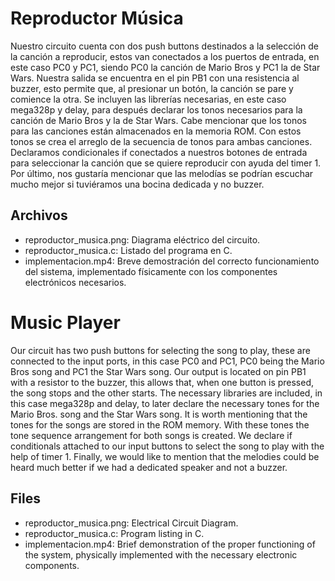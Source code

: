 # Reproductor Música
Nuestro circuito cuenta con dos push buttons destinados a la selección de la canción a reproducir, estos van conectados a los puertos de entrada, en este caso PC0 y PC1, siendo PC0 la canción de Mario Bros y PC1 la de Star Wars. Nuestra salida se encuentra en el pin PB1 con una resistencia al buzzer, esto permite que, al presionar un botón, la canción se pare y comience la otra. Se incluyen las librerías necesarias, en este caso mega328p y delay, para después declarar los tonos necesarios para la canción de Mario Bros y la de Star Wars. Cabe mencionar que los tonos para las canciones están almacenados en la memoria ROM. Con estos tonos se crea el arreglo de la secuencia de tonos para ambas canciones. Declaramos condicionales if conectados a nuestros botones de entrada para seleccionar la canción que se quiere reproducir con ayuda del timer 1. Por último, nos gustaría mencionar que las melodías se podrían escuchar mucho mejor si tuviéramos una bocina dedicada y no buzzer.

## Archivos
* reproductor_musica.png: Diagrama eléctrico del circuito.
* reproductor_musica.c: Listado del programa en C.
* implementacion.mp4: Breve demostración del correcto funcionamiento del sistema, implementado físicamente con los componentes electrónicos necesarios.

# Music Player
Our circuit has two push buttons for selecting the song to play, these are connected to the input ports, in this case PC0 and PC1, PC0 being the Mario Bros song and PC1 the Star Wars song. Our output is located on pin PB1 with a resistor to the buzzer, this allows that, when one button is pressed, the song stops and the other starts. The necessary libraries are included, in this case mega328p and delay, to later declare the necessary tones for the Mario Bros. song and the Star Wars song. It is worth mentioning that the tones for the songs are stored in the ROM memory. With these tones the tone sequence arrangement for both songs is created. We declare if conditionals attached to our input buttons to select the song to play with the help of timer 1. Finally, we would like to mention that the melodies could be heard much better if we had a dedicated speaker and not a buzzer.

## Files
* reproductor_musica.png: Electrical Circuit Diagram.
* reproductor_musica.c: Program listing in C.
* implementacion.mp4: Brief demonstration of the proper functioning of the system, physically implemented with the necessary electronic components.